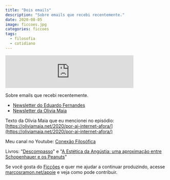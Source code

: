 ```yaml
---
title: "Dois emails"
description: "Sobre emails que recebi recentemente."
date: 2020-08-05
image: ficcoes.jpg
categories: ficcoes
tags: 
  - filosofia
  - cotidiano
---
```


<iframe src="https://anchor.fm/podcastficcoes/embed/episodes/Dois-emails-ehntph" height="102px" width="400px" frameborder="0" scrolling="no"></iframe>

Sobre emails que recebi recentemente.

 - [Newsletter do Eduardo Fernandes](https://edufernandes.us5.list-manage.com/track/click?u=54a934b9aa7d008b9bb575d47&id=d4c042362a&e=007f54e09f)
 - [Newsletter da Olivia Maia](https://oliviamaia.net/news/)

Texto da Olivia Maia que eu mencionei no episódio: [https://oliviamaia.net/2020/por-ai-internet-afora/](https://oliviamaia.net/2020/por-ai-internet-afora/)

Meu canal no Youtube: [Conexão Filosófica](https://www.youtube.com/ConexaoFilosofica)

Livros: "[Descompasso](https://amzn.to/2XVTP3y)" e "[A Estética da Angústia: uma aproximação entre Schopenhauer e os Peanuts](https://amzn.to/2XUEj80)"

Se você gosta do [Ficções](https://marcosramon.net/ficcoes/) e quer me ajudar a continuar produzindo, acesse [marcosramon.net/apoie](https://marcosramon.net/apoie/) e veja como pode contribuir.
